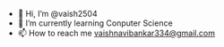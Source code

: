- 👋 Hi, I’m @vaish2504 
- 🌱 I’m currently learning Conputer Science 
- 📫 How to reach me vaishnavibankar334@gmail.com

<!---
vaish2504/vaish2504 is a ✨ special ✨ repository because its `README.md` (this file) appears on your GitHub profile.
You can click the Preview link to take a look at your changes.
--->
